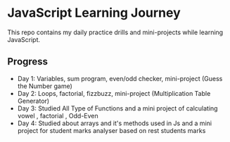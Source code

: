 # JavaScript Learning Journey

This repo contains my daily practice drills and mini-projects while learning JavaScript.

## Progress
- Day 1: Variables, sum program, even/odd checker, mini-project (Guess the Number game)
- Day 2: Loops, factorial, fizzbuzz, mini-project (Multiplication Table Generator)
- Day 3: Studied All Type of Functions and a mini project of calculating vowel , factorial , Odd-Even
- Day 4: Studied about arrays and it's methods used in Js and a mini project for student marks analyser based on rest students marks
   